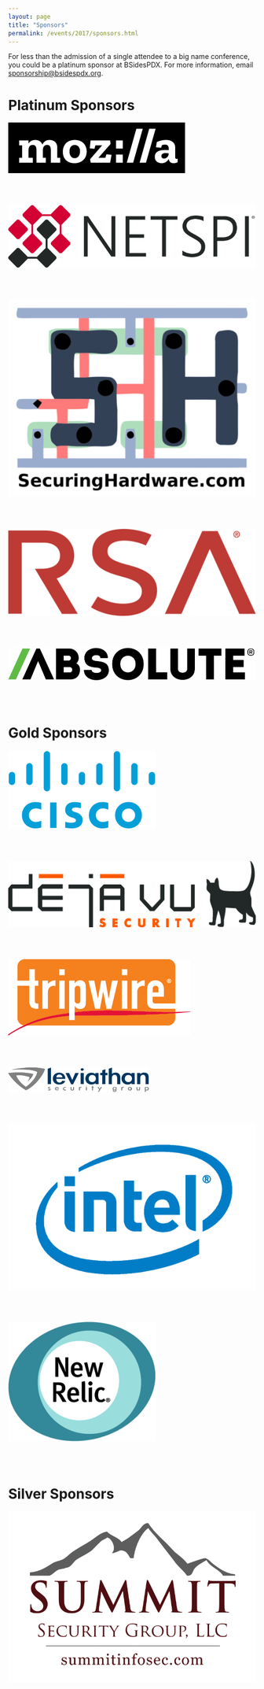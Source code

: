 ```yaml
---
layout: page
title: "Sponsors"
permalink: /events/2017/sponsors.html
---    
```


For less than the admission of a single attendee to a big name conference, you could be a platinum sponsor at BSidesPDX. For more information, email [sponsorship@bsidespdx.org](mailto:sponsorship@bsidespdx.org).

# Platinum Sponsors

![Mozilla](/images/2017/moz-logo-bw-rgb.png)

<br><br>

![NETSPI](/images/2017/NETSPI.png)

<br><br>

![Securing Hardware](/images/2017/SecuringHardware.png)

<br><br>

![RSA](/images/2017/RSA_Logo_RED_RGB.png)

<br><br>

![Absolute](/images/2017/absolute.png)

<br><br>

# Gold Sponsors

![Cisco](/images/2017/Cisco.png)

<br><br>

![DejaVu](/images/2017/DejaVu.png)

<br><br>

![Tripwire](/images/2017/tripwire.png)

<br><br>

![Leviathan](/images/2017/leviathan.svg)

<br><br>

![Intel](/images/2017/intel.png)

<br><br>

![newRelic](/images/2017/newRelic.png)

<br><br>

# Silver Sponsors

![Summit InfoSec](/images/2017/summit.png)

<br><br>
